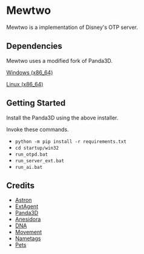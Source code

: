 Mewtwo
============

Mewtwo is a implementation of Disney's OTP server.

## Dependencies
Mewtwo uses a modified fork of Panda3D.

[Windows (x86_64)](https://drive.google.com/file/d/1KuAB6FZTMk8D5SqskF-490MxhBqkpqlM)

[Linux (x86_64)](https://rocketprogrammer.me/linux/py2.deb)

## Getting Started
Install the Panda3D using the above installer.

Invoke these commands.

* `python -m pip install -r requirements.txt`
* `cd startup/win32`
* `run_otpd.bat`
* `run_server_ext.bat`
* `run_ai.bat`

## Credits
* [Astron](https://github.com/Astron/Astron)
* [ExtAgent](https://github.com/pythonengineer)
* [Panda3D](https://github.com/rocketprogrammer/panda3d)
* [Anesidora](https://github.com/satire6/Anesidora)
* [DNA](https://github.com/rocketprogrammer/panda3d/tree/master/panda/src/toontown)
* [Movement](https://github.com/open-toontown/libotp-movement)
* [Nametags](https://github.com/loblao/libotp-nametags)
* [Pets](https://github.com/open-toontown/libtoontown-pets)